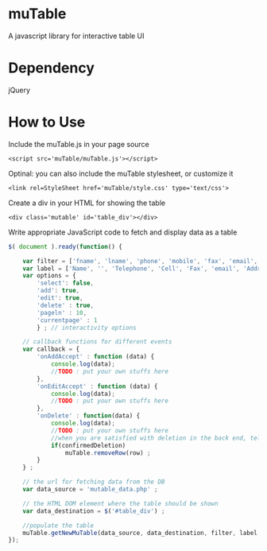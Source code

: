muTable
=======

A javascript library for interactive table UI


Dependency
==========
jQuery


How to Use
==========
Include the muTable.js in your page source
```
<script src='muTable/muTable.js'></script>
```
Optinal: you can also include the muTable stylesheet, or customize it
```
<link rel=StyleSheet href='muTable/style.css' type='text/css'>
```

Create a div in your HTML for showing the table
```
<div class='mutable' id='table_div'></div>
```

Write appropriate JavaScript code to fetch and display data as a table
```javascript
$( document ).ready(function() {

	var filter = ['fname', 'lname', 'phone', 'mobile', 'fax', 'email', 'address'] ;	// the column to be shown, in given order
	var label = ['Name', '', 'Telephone', 'Cell', 'Fax', 'email', 'Address'] ;	// the column labels, overrides the name from the DB	
	var options = {
		'select': false, 
		'add': true, 
		'edit': true, 
		'delete' : true,
		'pageln' : 10,
		'currentpage' : 1
		} ;	// interactivity options

	// callback functions for different events
	var callback = {
		'onAddAccept' : function (data) {
			console.log(data);
			//TODO : put your own stuffs here
		},
		'onEditAccept' : function (data) {
			console.log(data);
			//TODO : put your own stuffs here
		},
		'onDelete' : function(data) {
			console.log(data);
			//TODO : put your own stuffs here
			//when you are satisfied with deletion in the back end, tell muTable working in the front to remove the row
			if(confirmedDeletion)
				muTable.removeRow(row) ;
		}
	} ;

	// the url for fetching data from the DB
	var data_source = 'mutable_data.php' ;

	// the HTML DOM element where the table should be shown
	var data_destination = $('#table_div') ;

	//populate the table
	muTable.getNewMuTable(data_source, data_destination, filter, label, options, callback) ;
});
```
